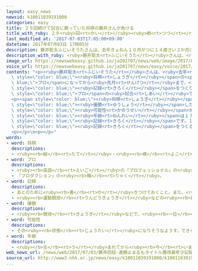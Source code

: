 ```yaml
---
layout: easy_news
newsid: k10011039191000
categories: easy
title: ２９回続けて試合に勝っていた将棋の藤井さんが負ける
title_with_ruby: ２９<ruby>回<rt>かい</rt></ruby><ruby>続<rt>つづ</rt></ruby>けて<ruby>試合<rt>しあい</rt></ruby>に<ruby>勝<rt>か</rt></ruby>っていた<ruby>将棋<rt>しょうぎ</rt></ruby>の<ruby>藤井<rt>ふじい</rt></ruby>さんが<ruby>負<rt>ま</rt></ruby>ける
last_modified_at: '2017-07-03T17:05:00+09:00'
datetime: 2017年07月03日 17時05分
description: 藤井聡太ふじいそうたさんは、去年きょねん１０月がつに１４歳さい２か月げつで将棋しょうぎのプロになってから先月せんげつまで、試合しあいに１回かいも負まけないで２９回かい勝かっていました。
description_with_ruby: <ruby>藤井聡太<rt>ふじいそうた</rt></ruby>さんは、<ruby>去年<rt>きょねん</rt></ruby>１０<ruby>月<rt>がつ</rt></ruby>に１４<ruby>歳<rt>さい</rt></ruby>２か<ruby>月<rt>げつ</rt></ruby>で<ruby>将棋<rt>しょうぎ</rt></ruby>のプロになってから<ruby>先月<rt>せんげつ</rt></ruby>まで、<ruby>試合<rt>しあい</rt></ruby>に１<ruby>回<rt>かい</rt></ruby>も<ruby>負<rt>ま</rt></ruby>けないで２９<ruby>回<rt>かい</rt></ruby><ruby>勝<rt>か</rt></ruby>っていました。
image_url: https://newswebeasy.github.io/ja201707/news/web/image/2017/07/03/k10011039191000.jpg
voice_url: https://newswebeasy.github.io/ja201707/news/easy/voice/2017/07/03/k10011039191000.mp3
contents: "<p><ruby>藤井聡太<rt>ふじいそうた</rt></ruby>さんは、<ruby>去年<rt>きょねん</rt></ruby>１０<ruby>月<rt>がつ</rt></ruby>に１４<ruby>歳<rt>さい</rt></ruby>２か<ruby>月<rt>げつ</rt></ruby>で<span\
  \ style=\"color: blue;\"><ruby>将棋<rt>しょうぎ</rt></ruby></span>の<span style=\"color:\
  \ blue;\">プロ</span>になってから<ruby>先月<rt>せんげつ</rt></ruby>まで、<ruby>試合<rt>しあい</rt></ruby>に１<ruby>回<rt>かい</rt></ruby>も<ruby>負<rt>ま</rt></ruby>けないで２９<ruby>回<rt>かい</rt></ruby><ruby>勝<rt>か</rt></ruby>っていました。<ruby>今<rt>いま</rt></ruby>まででいちばん<ruby>多<rt>おお</rt></ruby>く<ruby>続<rt>つづ</rt></ruby>けて<ruby>勝<rt>か</rt></ruby>った<span\
  \ style=\"color: blue;\"><ruby>記録<rt>きろく</rt></ruby></span>をつくりました。</p>\n<p>しかし<ruby>２日<rt>ふつか</rt></ruby>、２２<ruby>歳<rt>さい</rt></ruby>の<ruby>佐々木勇気<rt>ささきゆうき</rt></ruby>さんと<ruby>試合<rt>しあい</rt></ruby>をして、<span\
  \ style=\"color: blue;\">プロ</span>の<ruby>試合<rt>しあい</rt></ruby>で<ruby>初<rt>はじ</rt></ruby>めて<ruby>負<rt>ま</rt></ruby>けました。</p>\n\
  <p><span style=\"color: blue;\"><ruby>将棋<rt>しょうぎ</rt></ruby></span>には<ruby>大<rt>おお</rt></ruby>きな<ruby>試合<rt>しあい</rt></ruby>が８つあって、<span\
  \ style=\"color: blue;\"><ruby>優勝<rt>ゆうしょう</rt></ruby></span>した<ruby>人<rt>ひと</rt></ruby>は「<ruby>竜王<rt>りゅうおう</rt></ruby>」「<ruby>名人<rt>めいじん</rt></ruby>」などと<ruby>呼<rt>よ</rt></ruby>ばれるようになります。<ruby>藤井<rt>ふじい</rt></ruby>さんは<ruby>佐々木<rt>ささき</rt></ruby>さんに<ruby>負<rt>ま</rt></ruby>けたため、<ruby>今年<rt>ことし</rt></ruby>の「<ruby>竜王<rt>りゅうおう</rt></ruby>」を<ruby>決<rt>き</rt></ruby>める<ruby>試合<rt>しあい</rt></ruby>には<ruby>出<rt>で</rt></ruby>ることができなくなりました。しかし、まだ３つの<ruby>大<rt>おお</rt></ruby>きな<ruby>試合<rt>しあい</rt></ruby>に<ruby>出<rt>で</rt></ruby>る<span\
  \ style=\"color: blue;\"><ruby>可能性<rt>かのうせい</rt></ruby></span>があります。</p>\n<p><ruby>大<rt>おお</rt></ruby>きな<ruby>試合<rt>しあい</rt></ruby>に<ruby>出<rt>で</rt></ruby>た<ruby>人<rt>ひと</rt></ruby>の<ruby>中<rt>なか</rt></ruby>で、<ruby>今<rt>いま</rt></ruby>まででいちばん<ruby>若<rt>わか</rt></ruby>い<span\
  \ style=\"color: blue;\"><ruby>年齢<rt>ねんれい</rt></ruby></span>は１７<ruby>歳<rt>さい</rt></ruby>１０か<ruby>月<rt>げつ</rt></ruby>で、２８<ruby>年<rt>ねん</rt></ruby><ruby>前<rt>まえ</rt></ruby>に<ruby>屋敷伸之<rt>やしきのぶゆき</rt></ruby>さんがつくった<span\
  \ style=\"color: blue;\"><ruby>記録<rt>きろく</rt></ruby></span>です。１４<ruby>歳<rt>さい</rt></ruby>の<ruby>藤井<rt>ふじい</rt></ruby>さんが、これからいろいろな<span\
  \ style=\"color: blue;\"><ruby>記録<rt>きろく</rt></ruby></span>をつくることができるかどうか<ruby>楽<rt>たの</rt></ruby>しみにしている<ruby>人<rt>ひと</rt></ruby>が<ruby>多<rt>おお</rt></ruby>くなっています。</p>\n\
  <p></p>\n<p></p>"
words:
- word: 将棋
  descriptions:
  - <ruby><rb>縦</rb><rt>たて</rt></ruby>・<ruby><rb>横</rb><rt>よこ</rt></ruby>に１０<ruby><rb>本</rb><rt>ぽん</rt></ruby>の<ruby><rb>線</rb><rt>せん</rt></ruby>を<ruby><rb>引</rb><rt>ひ</rt></ruby>いた<ruby><rb>板</rb><rt>いた</rt></ruby>の<ruby><rb>上</rb><rt>うえ</rt></ruby>で、２０<ruby><rb>枚</rb><rt>まい</rt></ruby>ずつのこまを<ruby><rb>動</rb><rt>うご</rt></ruby>かし、<ruby><rb>相手</rb><rt>あいて</rt></ruby>の<ruby><rb>王</rb><rt>おう</rt></ruby>を<ruby><rb>先</rb><rt>さき</rt></ruby>に<ruby><rb>取</rb><rt>と</rt></ruby>るゲーム。
- word: プロ
  descriptions:
  - <ruby><rb>英語</rb><rt>えいご</rt></ruby>の「プロフェッショナル」の<ruby><rb>略</rb><rt>りゃく</rt></ruby>。<ruby><rb>職業</rb><rt>しょくぎょう</rt></ruby>にすること。<ruby><rb>本職</rb><rt>ほんしょく</rt></ruby>。<ruby><rb>専門</rb><rt>せんもん</rt></ruby>。
  - 「プロダクション」の<ruby><rb>略</rb><rt>りゃく</rt></ruby>。
- word: 記録
  descriptions:
  - あとのために<ruby><rb>書</rb><rt>か</rt></ruby>きつけておくこと。また、<ruby><rb>書</rb><rt>か</rt></ruby>きつけたもの。
  - <ruby><rb>運動競技</rb><rt>うんどうきょうぎ</rt></ruby>などの<ruby><rb>最高</rb><rt>さいこう</rt></ruby>の<ruby><rb>成績</rb><rt>せいせき</rt></ruby>。レコード。
- word: 優勝
  descriptions:
  - <ruby><rb>競技</rb><rt>きょうぎ</rt></ruby>などで、<ruby><rb>一位</rb><rt>いちい</rt></ruby>で<ruby><rb>勝</rb><rt>か</rt></ruby>つこと。
- word: 可能性
  descriptions:
  - その<ruby><rb>状態</rb><rt>じょうたい</rt></ruby>になりそうなようす。できそうなようす。
- word: 年齢
  descriptions:
  - <ruby><rb>生</rb><rt>う</rt></ruby>まれてから<ruby><rb>今</rb><rt>いま</rt></ruby>までの<ruby><rb>年</rb><rt>とし</rt></ruby>の<ruby><rb>数</rb><rt>かず</rt></ruby>。とし。
web_news_url: /news/web/2017/07/03/藤井四段-連勝止まるもタイトル獲得最年少記録更新など期待/
source_url: http://www3.nhk.or.jp/news/easy/k10011039191000/k10011039191000.html
...
```

